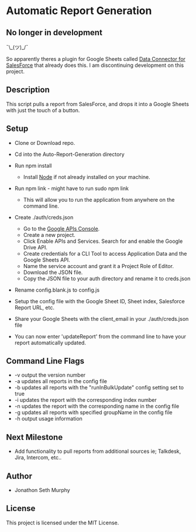 # Automatic Report Generation

## No longer in development

¯\\\_(ツ)_/¯

So apparently theres a plugin for Google Sheets called [Data Connector for SalesForce](https://gsuite.google.com/marketplace/app/data_connector_for_salesforce/857627895310) that already does this. I am discontinuing development on this project.

## Description

This script pulls a report from SalesForce, and drops it into a Google Sheets with just the touch of a button.

## Setup

* Clone or Download repo.
* Cd into the Auto-Report-Generation directory
* Run npm install

  * Install [Node](https://nodejs.org/en/download/) if not already installed on your machine.

* Run npm link - might have to run sudo npm link

  * This will allow you to run the application from anywhere on the command line.

* Create ./auth/creds.json

  * Go to the [Google APIs Console](https://console.developers.google.com/).
  * Create a new project.
  * Click Enable APIs and Services. Search for and enable the Google Drive API.
  * Create credentials for a CLI Tool to access Application Data and the Google Sheets API.
  * Name the service account and grant it a Project Role of Editor.
  * Download the JSON file.
  * Copy the JSON file to your auth directory and rename it to creds.json

* Rename config.blank.js to config.js
* Setup the config file with the Google Sheet ID, Sheet index, Salesforce Report URL, etc.
* Share your Google Sheets with the client_email in your ./auth/creds.json file
* You can now enter 'updateReport' from the command line to have your report automatically updated.

## Command Line Flags

*  -v   output the version number
*  -a   updates all reports in the config file
*  -b   updates all reports with the "runInBulkUpdate" config setting set to true
*  -i   updates the report with the corresponding index number
*  -n   updates the report with the corresponding name in the config file
*  -g   updates all reports with specified groupName in the config file
*  -h   output usage information

## Next Milestone

* Add functionality to pull reports from additional sources ie; Talkdesk, Jira, Intercom, etc..

## Author

* Jonathon Seth Murphy

## License

This project is licensed under the MIT License.
